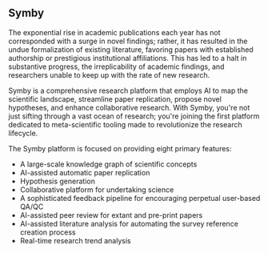 ## Symby

The exponential rise in academic publications each year has not corresponded with a surge in novel findings; rather, it has 
resulted in the undue formalization of existing literature, favoring papers with established authorship or prestigious institutional 
affiliations. This has led to a halt in substantive progress, the irreplicability of academic findings, and researchers unable to 
keep up with the rate of new research.

Symby is a comprehensive research platform that employs AI to map the scientific landscape, streamline paper replication, propose 
novel hypotheses, and enhance collaborative research. With Symby, you're not just sifting through a vast ocean of research; you're joining the 
first platform dedicated to meta-scientific tooling made to revolutionize the research lifecycle.

The Symby platform is focused on providing eight primary features: 

- A large-scale knowledge graph of scientific concepts
- AI-assisted automatic paper replication
- Hypothesis generation
- Collaborative platform for undertaking science
- A sophisticated feedback pipeline for encouraging perpetual user-based QA/QC
- AI-assisted peer review for extant and pre-print papers
- AI-assisted literature analysis for automating the survey reference creation process
- Real-time research trend analysis
